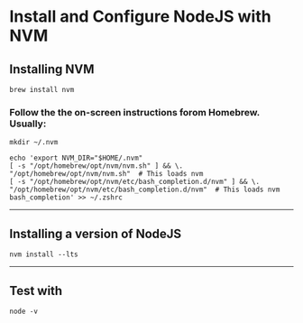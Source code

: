 # Install and Configure NodeJS with NVM

## Installing NVM

  ```
  brew install nvm
  ```
  
### Follow the the on-screen instructions forom Homebrew. Usually: 
  ```
  mkdir ~/.nvm
  ```
  
  ```
echo 'export NVM_DIR="$HOME/.nvm"
  [ -s "/opt/homebrew/opt/nvm/nvm.sh" ] && \. "/opt/homebrew/opt/nvm/nvm.sh"  # This loads nvm
  [ -s "/opt/homebrew/opt/nvm/etc/bash_completion.d/nvm" ] && \. "/opt/homebrew/opt/nvm/etc/bash_completion.d/nvm"  # This loads nvm bash_completion' >> ~/.zshrc
  ```

---

## Installing a version of NodeJS

```
nvm install --lts
```

--- 

## Test with
```
node -v
```